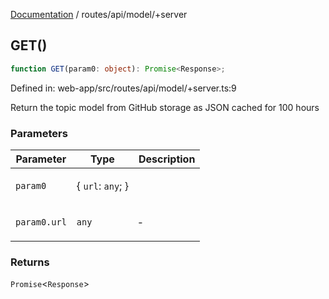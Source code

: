 [Documentation](../../../modules.md) / routes/api/model/+server

## GET()

```ts
function GET(param0: object): Promise<Response>;
```

Defined in: web-app/src/routes/api/model/+server.ts:9

Return the topic model from GitHub storage as JSON 
cached for 100 hours

### Parameters

<table>
<thead>
<tr>
<th>Parameter</th>
<th>Type</th>
<th>Description</th>
</tr>
</thead>
<tbody>
<tr>
<td>

`param0`

</td>
<td>

\{ `url`: `any`; \}

</td>
<td>

</td>
</tr>
<tr>
<td>

`param0.url`

</td>
<td>

`any`

</td>
<td>

&hyphen;

</td>
</tr>
</tbody>
</table>

### Returns

`Promise`&lt;`Response`&gt;
